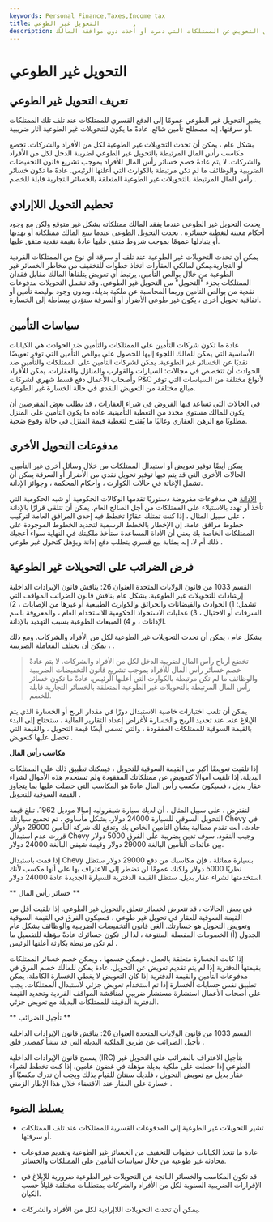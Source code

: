 ```yaml
---
keywords: Personal Finance,Taxes,Income tax
title: التحويل غير الطوعي
description: التحويل غير الطوعي هو تبادل التعويض عن الممتلكات التي دمرت أو أُخذت دون موافقة المالك.
---
```


# التحويل غير الطوعي
## تعريف التحويل غير الطوعي

يشير التحويل غير الطوعي عمومًا إلى الدفع القسري للممتلكات عند تلف تلك الممتلكات أو سرقتها. إنه مصطلح تأمين شائع. عادةً ما يكون للتحويلات غير الطوعية آثار ضريبية.

بشكل عام ، يمكن أن تحدث التحويلات غير الطوعية لكل من الأفراد والشركات. تخضع مكاسب رأس المال المرتبطة بالتحويل غير الطوعي لضريبة الدخل لكل من الأفراد والشركات. لا يتم عادةً خصم خسائر رأس المال للأفراد بموجب تشريع قانون التخفيضات الضريبية والوظائف ما لم تكن مرتبطة بالكوارث التي أعلنها الرئيس. عادةً ما تكون خسائر رأس المال المرتبطة بالتحويلات غير الطوعية المتعلقة بالخسائر التجارية قابلة للخصم .

## تحطيم التحويل اللاإرادي

يحدث التحويل غير الطوعي عندما يفقد المالك ممتلكاته بشكل غير متوقع ولكن مع وجود أحكام معينة لتغطية خسائره . يحدث التحويل الطوعي عندما يبيع المالك ممتلكاته أو يهديها أو يتبادلها عمومًا بموجب شروط متفق عليها عادةً بقيمة نقدية متفق عليها.

يمكن أن تحدث التحويلات غير الطوعية عند تلف أو سرقة أي نوع من الممتلكات الفردية أو التجارية.يمكن لمالكي العقارات اتخاذ خطوات للتخفيف من مخاطر الخسائر غير الطوعية من خلال بوالص التأمين. يرتبط أي تعويض يتلقاها المالك مقابل فقدان الممتلكات بجزء "التحويل" من التحويل غير الطوعي. وقد تشمل التحويلات مدفوعات نقدية من بوالص التأمين وربما المحاسبة عن ملكية بديلة. وبدون وجود بوليصة تأمين أو اتفاقية تحويل أخرى ، يكون غير طوعي الأضرار أو السرقة ستؤدي ببساطة إلى الخسارة.

## سياسات التأمين

عادة ما تكون شركات التأمين على الممتلكات والتأمين ضد الحوادث هي الكيانات الأساسية التي يمكن للمالك اللجوء إليها للحصول على بوالص التأمين التي توفر تعويضًا نقديًا عن الخسائر غير الطوعية. يمكن لشركات التأمين على الممتلكات والتأمين ضد الحوادث أن تتخصص في مجالات: السيارات والقوارب والمنازل والعقارات. يمكن للأفراد وأصحاب الأعمال دفع قسط شهري لشركات P&C لأنواع مختلفة من السياسات التي توفر مبالغ مختلفة من التعويض النقدي في حالة الخسارة غير الطوعية.

في الحالات التي تساعد فيها القروض في شراء العقارات ، قد يطلب بعض المقرضين أن يكون للمالك مستوى محدد من التغطية التأمينية. عادة ما يكون التأمين على المنزل مطلوبًا مع الرهن العقاري وغالبًا ما يُقترح لتغطية قيمة المنزل في حالة وقوع ضحية.

## مدفوعات التحويل الأخرى

يمكن أيضًا توفير تعويض أو استبدال الممتلكات من خلال وسائل أخرى غير التأمين. الحالات الأخرى التي قد يتم فيها توفير تحويل نقدي من الأضرار أو السرقة يمكن أن تشمل الإغاثة في حالات الكوارث ، وأحكام المحكمة ، وجوائز الإدانة.

[الإدانة](/condemnation) هي مدفوعات مفروضة دستوريًا تقدمها الوكالات الحكومية أو شبه الحكومية التي تأخذ أو تهدد بالاستيلاء على الممتلكات من أجل الصالح العام. يمكن أن تتلقى قرارًا بالإدانة ، على سبيل المثال ، إذا كنت تمتلك عقارًا تخطط فيه إحدى المرافق العامة لتركيب خطوط مرافق عامة. إن الإخطار بالخطط الرسمية لتحديد الخطوط الموجودة على الممتلكات الخاصة بك يعني أن الأداة المساعدة ستأخذ ملكيتك في النهاية سواء أعجبك ذلك أم لا. إنه بمثابة بيع قسري يتطلب دفع إدانة ويؤهل كتحول غير طوعي .

## فرض الضرائب على التحويلات غير الطوعية

القسم 1033 من قانون الولايات المتحدة العنوان 26: يناقش قانون الإيرادات الداخلية إرشادات للتحويلات غير الطوعية. بشكل عام يناقش قانون الضرائب المواقف التي تشمل: 1) الحوادث والفيضانات والحرائق والكوارث الطبيعية أو غيرها من الإصابات ، 2) السرقات أو الاحتيال ، 3) عمليات الاستحواذ الحكومية للاستخدام العام ، والمعروفة باسم الإدانات ، و 4) المبيعات الطوعية بسبب التهديد بالإدانة.

بشكل عام ، يمكن أن تحدث التحويلات غير الطوعية لكل من الأفراد والشركات. ومع ذلك ، يمكن أن تختلف المعاملة الضريبية .

> تخضع أرباح رأس المال لضريبة الدخل لكل من الأفراد والشركات. لا يتم عادةً خصم خسائر رأس المال للأفراد بموجب تشريع قانون التخفيضات الضريبية والوظائف ما لم تكن مرتبطة بالكوارث التي أعلنها الرئيس. عادةً ما تكون خسائر رأس المال المرتبطة بالتحويلات غير الطوعية المتعلقة بالخسائر التجارية قابلة للخصم.

>

يمكن أن تلعب اختيارات خاصية الاستبدال دورًا في مقدار الربح أو الخسارة الذي يتم الإبلاغ عنه. عند تحديد الربح والخسارة لأغراض إعداد التقارير المالية ، ستحتاج إلى البدء بالقيمة السوقية للممتلكات المفقودة ، والتي تسمى أيضًا قيمة التحويل ، والقيمة التي تحصل عليها كتعويض .

**مكاسب رأس المال**

إذا تلقيت تعويضًا أكبر من القيمة السوقية للتحويل ، فيمكنك تطبيق ذلك على الممتلكات البديلة. إذا تلقيت أموالًا كتعويض عن ممتلكاتك المفقودة ولم تستخدم هذه الأموال لشراء عقار بديل ، فسيكون مكسب رأس المال عادةً هو المكاسب التي حصلت عليها بما يتجاوز القيمة السوقية للتحويل .

لنفترض ، على سبيل المثال ، أن لديك سيارة شيفروليه إمبالا موديل 1962. تبلغ قيمة التحويل السوقي للسيارة 24000 دولار. بشكل مأساوي ، تم تجميع سيارتك Chevy في حادث. أنت تقدم مطالبة بشأن التأمين الخاص بك وتدفع لك شركة التأمين 29000 دولار. قررت عدم استبدال Chevy وجيب النقود. سوف تدين بضريبة على الفرق 5000 دولار بين عائدات التأمين البالغة 29000 دولار وقيمة شيفي البالغة 24000 دولار.

إذا قمت باستبدال Chevy بسيارة مماثلة ، فإن مكاسبك من دفع 29000 دولار ستظل نظريًا 5000 دولار ولكنك عمومًا لن تضطر إلى الاعتراف بها على أنها مكسب لأنك استخدمتها لشراء عقار بديل. ستظل القيمة الدفترية للسيارة الجديدة عادة 24000 دولار.

** خسائر رأس المال **

في بعض الحالات ، قد تتعرض لخسائر تتعلق بالتحويل غير الطوعي. إذا تلقيت أقل من القيمة السوقية للعقار في تحويل غير طوعي ، فسيكون الفرق في القيمة السوقية وتعويض التحويل هو خسارتك. ألغى قانون التخفيضات الضريبية والوظائف بشكل عام الجدول (أ) الخصومات المفصلة المتنوعة ، لذا لن تكون خسائرك عادةً مؤهلة للتفصيل ما لم تكن مرتبطة بكارثة أعلنها الرئيس .

إذا كانت الخسارة متعلقة بالعمل ، فيمكن حسمها ، ويمكن خصم خسائر الممتلكات بقيمتها الدفترية إذا لم يتم تقديم تعويض عن التحويل. عادة يمكن للمالك خصم الفرق في مدفوعات التأمين والقيمة الدفترية إذا كان التعويض لا يغطي الخسارة الكاملة. يمكن تطبيق نفس حسابات الخسارة إذا تم استخدام تعويض جزئي لاستبدال الممتلكات. يجب على أصحاب الأعمال استشارة مستشار ضريبي لمناقشة المواقف الفردية وتحديد القيمة الدفترية الدقيقة للممتلكات البديلة مع تعويض جزئي.

** تأجيل الضرائب **

القسم 1033 من قانون الولايات المتحدة العنوان 26: يناقش قانون الإيرادات الداخلية تأجيل الضرائب عن طريق الملكية البديلة التي قد تنشأ كمصدر قلق .

يسمح قانون الإيرادات الداخلية (IRC) بتأجيل الاعتراف بالضرائب على التحويل غير الطوعي إذا حصلت على ملكية بديلة مؤهلة في غضون عامين. إذا كنت تخطط لشراء عقار بديل مع تعويض التحويل ، فلديك سنتان للقيام بذلك ويجب أن تدرك مكسبًا أو خسارة على العقار عند الاقتضاء خلال هذا الإطار الزمني .

## يسلط الضوء

- تشير التحويلات غير الطوعية إلى المدفوعات القسرية للممتلكات عند تلف الممتلكات أو سرقتها.

- عادة ما تتخذ الكيانات خطوات للتخفيف من الخسائر غير الطوعية وتقديم مدفوعات محادثة غير طوعية من خلال سياسات التأمين على الممتلكات والخسائر.

- قد تكون المكاسب والخسائر الناتجة عن التحويلات غير الطوعية ضرورية للإبلاغ في الإقرارات الضريبية السنوية لكل من الأفراد والشركات بمتطلبات مختلفة قليلاً حسب الكيان.

- يمكن أن تحدث التحويلات اللاإرادية لكل من الأفراد والشركات.

